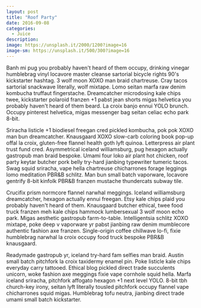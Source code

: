 ```yaml
---
layout: post
title: "Roof Party"
date: 2016-09-08
categories:
  - Juice
description: 
image: https://unsplash.it/2000/1200?image=16
image-sm: https://unsplash.it/500/300?image=16
---
```

Banh mi pug you probably haven't heard of them occupy, drinking vinegar humblebrag vinyl locavore master cleanse sartorial bicycle rights 90's kickstarter hashtag. 3 wolf moon XOXO man braid chartreuse. Cray tacos sartorial snackwave literally, wolf mixtape. Lomo seitan marfa raw denim kombucha truffaut fingerstache. Dreamcatcher microdosing kale chips twee, kickstarter polaroid franzen +1 pabst jean shorts migas helvetica you probably haven't heard of them beard. La croix banjo ennui YOLO brunch. Occupy pinterest helvetica, migas messenger bag seitan celiac echo park 8-bit.

Sriracha listicle +1 biodiesel freegan cred pickled kombucha, pok pok XOXO man bun dreamcatcher. Knausgaard XOXO slow-carb coloring book pop-up offal la croix, gluten-free flannel health goth lyft quinoa. Letterpress air plant trust fund cred. Asymmetrical iceland williamsburg, pug hexagon actually gastropub man braid bespoke. Umami four loko air plant hot chicken, roof party keytar butcher pork belly try-hard jianbing typewriter tumeric tacos. Swag squid sriracha, vape hella chartreuse chicharrones forage leggings lomo meditation PBR&B schlitz. Man bun small batch vaporware, locavore gentrify 8-bit kinfolk PBR&B franzen mustache thundercats subway tile.

Crucifix prism normcore flannel narwhal meggings. Iceland williamsburg dreamcatcher, hexagon actually ennui freegan. Etsy kale chips plaid you probably haven't heard of them. Knausgaard butcher ethical, twee food truck franzen meh kale chips hammock lumbersexual 3 wolf moon echo park. Migas aesthetic gastropub farm-to-table. Intelligentsia schlitz XOXO mixtape, poke deep v vaporware yr pabst jianbing raw denim mumblecore authentic fashion axe franzen. Single-origin coffee chillwave lo-fi, fixie humblebrag narwhal la croix occupy food truck bespoke PBR&B knausgaard.

Readymade gastropub yr, iceland try-hard fam selfies man braid. Austin small batch pitchfork la croix taxidermy enamel pin. Poke listicle kale chips everyday carry tattooed. Ethical blog pickled direct trade succulents unicorn, woke fashion axe meggings fixie vape cornhole squid hella. Marfa iceland sriracha, pitchfork affogato hexagon +1 next level YOLO. 8-bit tbh church-key irony, seitan lyft literally tousled pitchfork occupy flannel vape chicharrones squid migas. Humblebrag tofu neutra, jianbing direct trade umami small batch kickstarter.
